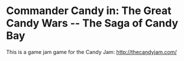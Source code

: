 Commander Candy in: The Great Candy Wars -- The Saga of Candy Bay
========

This is a game jam game for the Candy Jam: http://thecandyjam.com/
